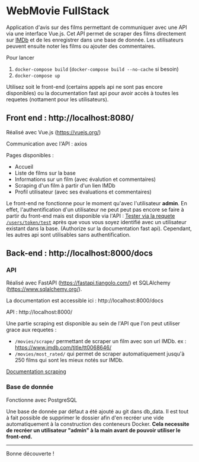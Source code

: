 

# WebMovie FullStack

Application d'avis sur des films permettant de communiquer avec une API via une interface Vue.js. Cet API permet de scraper des films directement sur [IMDb](https://www.imdb.com/) et de les enregistrer dans une base de donnée. Les utilisateurs peuvent ensuite noter les films ou ajouter des commentaires. 


Pour lancer 

1. ```docker-compose build``` (```docker-compose build --no-cache``` si besoin)
2. ```docker-compose up```

Utilisez soit le front-end (certains appels api ne sont pas encore disponibles) ou la documentation fast api pour avoir accès à toutes les requetes (nottament pour les utilisateurs). 
  
## Front end : http://localhost:8080/
Réalisé avec Vue.js (https://vuejs.org/)

Communication avec l'API : axios

Pages disponibles : 
- Accueil
- Liste de films sur la base
- Informations sur un film (avec évalution et commentaires)
- Scraping d'un film à partir d'un lien IMDb
- Profil utilisateur (avec ses évaluations et commentaires)

Le front-end ne fonctionne pour le moment qu'avec l'utilisateur **admin**. En effet, l'authentification d'un utilisateur ne peut peut pas encore se faire à partir du front-end mais est disponible via l'API : [Tester via la requete ``/users/token/test``](http://localhost:8000/docs#/default/test_user_auth_users_token_test_get) après que vous vous soyez identifié avec un utilisateur existant dans la base. (Authorize sur la documentation fast api). Cependant, les autres api sont utilisables sans authentification.

## Back-end : http://localhost:8000/docs
### API 
Réalisé avec FastAPI (https://fastapi.tiangolo.com/) et SQLAlchemy (https://www.sqlalchemy.org/).

La documentation est accessible ici : http://localhost:8000/docs 

API : http://localhost:8000/

Une partie scraping est disponible au sein de l'API que l'on peut utiliser grace aux requetes :
- ``/movies/scrape/`` permettant de scraper un film avec son url IMDb. ex : https://www.imdb.com/title/tt0068646/
- ``/movies/most_rated/`` qui permet de scraper automatiquement jusqu'à 250 films qui sont les mieux notés sur IMDb.

[Documentation scraping](http://localhost:8000/docs#/movies/scrape_top_movies_movies_most_rated_post)



### Base de donnée
Fonctionne avec PostgreSQL
  
Une base de donnée par défaut a été ajouté au git dans db_data. Il est tout à fait possible de supprimer le dossier afin d'en recréer une vide automatiquement à la construction des conteneurs Docker. **Cela necessite de recréer un utilisateur "admin" à la main avant de pouvoir utiliser le front-end.**

-----

Bonne découverte !
